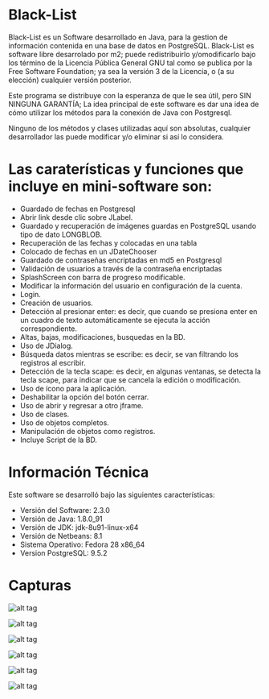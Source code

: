 # Black-List
Black-List es un Software desarrollado en Java, para la gestion de información contenida en una base de datos en PostgreSQL.
Black-List es software libre desarrolado por  m2; puede redistribuirlo y/omodificarlo bajo los término de la Licencia Pública General GNU tal como se publica por la Free Software Foundation; ya sea la versión 3 de la Licencia, o (a su elección) cualquier versión posterior.

Este programa se distribuye con la esperanza de que le sea útil, pero SIN NINGUNA GARANTÍA; La idea principal de este software es dar una idea de cómo utilizar los métodos para la conexión de Java con Postgresql.

Ninguno de los métodos y clases utilizadas aquí son absolutas, cualquier desarrollador las puede modificar y/o eliminar si así lo considera.

# Las caraterísticas y funciones que incluye en mini-software son:

- Guardado de fechas en Postgresql
- Abrir link desde clic sobre JLabel.
- Guardado y recuperación de imágenes guardas en PostgreSQL usando tipo de dato LONGBLOB.
- Recuperación de las fechas y colocadas en una tabla
- Colocado de fechas en un JDateChooser
- Guardado de contraseñas encriptadas en md5 en Postgresql
- Validación de usuarios a través de la contraseña encriptadas
- SplashScreen con barra de progreso modificable.
- Modificar la información del usuario en configuración de la cuenta.
- Login.
- Creación de usuarios.
- Detección al presionar enter: es decir, que cuando se presiona enter en un cuadro de texto automáticamente se ejecuta la acción correspondiente.
- Altas, bajas, modificaciones, busquedas en la BD.
- Uso de JDialog.
- Búsqueda datos mientras se escribe: es decir, se van filtrando los registros al escribir.
- Detección de la tecla scape: es decir, en algunas ventanas, se detecta la tecla scape, para indicar que se cancela la edición o modificación.
- Uso de ícono para la aplicación.
- Deshabilitar la opción del botón cerrar.
- Uso de abrir y regresar a otro jframe.
- Uso de clases.
- Uso de objetos completos.
- Manipulación de objetos como registros.
- Incluye Script de la BD.

# Información Técnica
Este software se desarrolló bajo las siguientes características:

- Versión del Software: 2.3.0
- Versión de Java: 1.8.0_91
- Versión de JDK: jdk-8u91-linux-x64
- Versión de Netbeans: 8.1
- Sistema Operativo: Fedora 28 x86_64
- Version PostgreSQL: 9.5.2

# Capturas

![alt tag](https://1.bp.blogspot.com/-cW9S3Vjmweo/V0Z3ZEiKFRI/AAAAAAAACMA/AEkwuSgtcrYzAyJ_m05rhEIm67T3lzTfgCLcB/s1600/Captura%2Bde%2Bpantalla%2Bde%2B2016-05-25%2B23-04-07.png)

![alt tag](https://1.bp.blogspot.com/-ffMLfSxgpwQ/V0Z2_yslrRI/AAAAAAAACME/KUAR27L0Sn8Grkh0neBgpmsLrfyO-k7LwCKgB/s1600/Captura%2Bde%2Bpantalla%2Bde%2B2016-05-24%2B21-26-54.png)

![alt tag](https://2.bp.blogspot.com/-HvQFPHRwqXQ/VyuY8mwNOGI/AAAAAAAAB9g/4pbBdqa4EVQ8TxCYWeJ6f-6UR5nrmfgMgCLcB/s1600/Captura%2Bde%2Bpantalla%2Bde%2B2016-05-05%2B13-57-54.png)

![alt tag](https://4.bp.blogspot.com/-Ae4SinMFJqY/VyuY8F7sbXI/AAAAAAAAB9Y/zgh97fpRRqgAEJ3PBQ3DaQCIOwrekQTZgCLcB/s1600/Captura%2Bde%2Bpantalla%2Bde%2B2016-05-05%2B13-57-10.png)

![alt tag](https://1.bp.blogspot.com/-skRAxn2m_gw/VyuY79lkW3I/AAAAAAAAB9U/oU8myDvTobMIBhq8pnGOH2AU1Otnn73rwCLcB/s1600/Captura%2Bde%2Bpantalla%2Bde%2B2016-05-05%2B13-57-08.png)

![alt tag](https://3.bp.blogspot.com/-I29X2_zgbsg/VyuY8Z_xI0I/AAAAAAAAB9c/tcarn1qSG6MgnwD5kHvMuIX-XZavUM4-gCLcB/s1600/Captura%2Bde%2Bpantalla%2Bde%2B2016-05-05%2B13-57-21.png)
